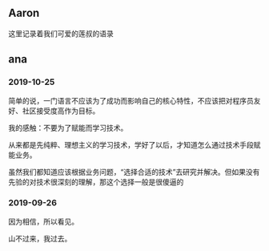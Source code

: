 ## Aaron

这里记录着我们可爱的莲叔的语录

## ana

### 2019-10-25

简单的说，一门语言不应该为了成功而影响自己的核心特性，不应该把对程序员友好、社区接受度高作为目标。

我的感触：不要为了赋能而学习技术。

从来都是先纯粹、理想主义的学习技术，学好了以后，才知道怎么通过技术手段赋能业务。

虽然我们都知道应该根据业务问题，“选择合适的技术”去研究并解决。但如果没有先验的对技术很深刻的理解，那这个选择一般是很傻逼的

### 2019-09-26

因为相信，所以看见。

山不过来，我过去。

